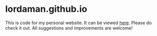 # lordaman.github.io
This is code for my personal website. 
It can be viewed [here](https://lordaman.github.io/).
Please do check it out. All suggestions and improvements are welcome!

